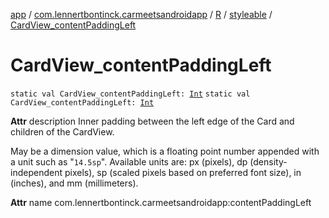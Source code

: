 [app](../../../index.md) / [com.lennertbontinck.carmeetsandroidapp](../../index.md) / [R](../index.md) / [styleable](index.md) / [CardView_contentPaddingLeft](./-card-view_content-padding-left.md)

# CardView_contentPaddingLeft

`static val CardView_contentPaddingLeft: `[`Int`](https://kotlinlang.org/api/latest/jvm/stdlib/kotlin/-int/index.html)
`static val CardView_contentPaddingLeft: `[`Int`](https://kotlinlang.org/api/latest/jvm/stdlib/kotlin/-int/index.html)

**Attr**
description Inner padding between the left edge of the Card and children of the CardView.

May be a dimension value, which is a floating point number appended with a unit such as "`14.5sp`". Available units are: px (pixels), dp (density-independent pixels), sp (scaled pixels based on preferred font size), in (inches), and mm (millimeters).

**Attr**
name com.lennertbontinck.carmeetsandroidapp:contentPaddingLeft


